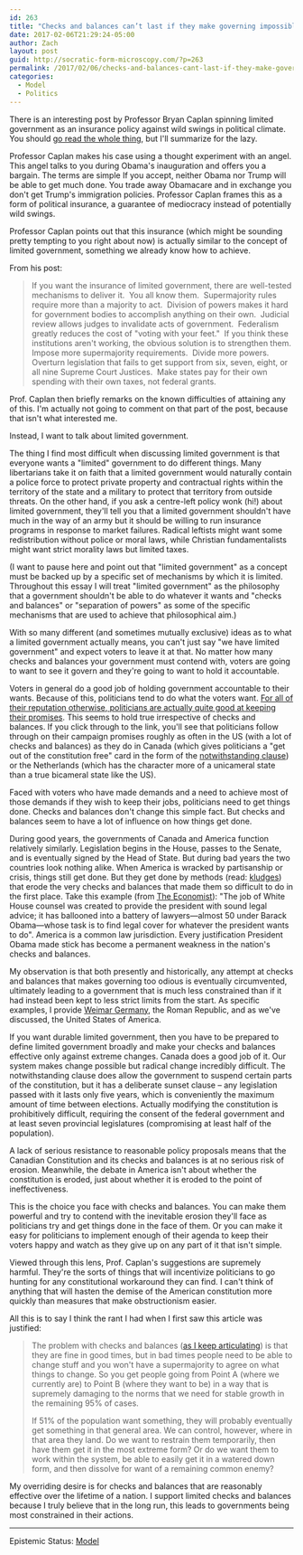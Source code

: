 ```yaml
---
id: 263
title: "Checks and balances can’t last if they make governing impossible"
date: 2017-02-06T21:29:24-05:00
author: Zach
layout: post
guid: http://socratic-form-microscopy.com/?p=263
permalink: /2017/02/06/checks-and-balances-cant-last-if-they-make-governing-impossible/
categories:
  - Model
  - Politics
---
```


There is an interesting post by Professor Bryan Caplan spinning limited government as an insurance policy against wild swings in political climate. You should <a href="http://econlog.econlib.org/archives/2017/01/limited_governm.html">go read the whole thing</a>, but I'll summarize for the lazy.

Professor Caplan makes his case using a thought experiment with an angel. This angel talks to you during Obama's inauguration and offers you a bargain. The terms are simple If you accept, neither Obama nor Trump will be able to get much done. You trade away Obamacare and in exchange you don't get Trump's immigration policies. Professor Caplan frames this as a form of political insurance, a guarantee of mediocracy instead of potentially wild swings.

Professor Caplan points out that this insurance (which might be sounding pretty tempting to you right about now) is actually similar to the concept of limited government, something we already know how to achieve.

<!--more-->

From his post:

<blockquote>If you want the insurance of limited government, there are well-tested mechanisms to deliver it.  You all know them.  Supermajority rules require more than a majority to act.  Division of powers makes it hard for government bodies to accomplish anything on their own.  Judicial review allows judges to invalidate acts of government.  Federalism greatly reduces the cost of "voting with your feet."  If you think these institutions aren't working, the obvious solution is to strengthen them.  Impose more supermajority requirements.  Divide more powers.  Overturn legislation that fails to get support from six, seven, eight, or all nine Supreme Court Justices.  Make states pay for their own spending with their own taxes, not federal grants.</blockquote>

Prof. Caplan then briefly remarks on the known difficulties of attaining any of this. I'm actually not going to comment on that part of the post, because that isn't what interested me.

Instead, I want to talk about limited government.

The thing I find most difficult when discussing limited government is that everyone wants a "limited" government to do different things. Many libertarians take it on faith that a limited government would naturally contain a police force to protect private property and contractual rights within the territory of the state and a military to protect that territory from outside threats. On the other hand, if you ask a centre-left policy wonk (hi!) about limited government, they'll tell you that a limited government shouldn't have much in the way of an army but it should be willing to run insurance programs in response to market failures. Radical leftists might want some redistribution without police or moral laws, while Christian fundamentalists might want strict morality laws but limited taxes.

(I want to pause here and point out that "limited government" as a concept must be backed up by a specific set of mechanisms by which it is limited. Throughout this essay I will treat "limited government" as the philosophy that a government shouldn't be able to do whatever it wants and "checks and balances" or "separation of powers" as some of the specific mechanisms that are used to achieve that philosophical aim.)

With so many different (and sometimes mutually exclusive) ideas as to what a limited government actually means, you can't just say "we have limited government" and expect voters to leave it at that. No matter how many checks and balances your government must contend with, voters are going to want to see it govern and they're going to want to hold it accountable.

Voters in general do a good job of holding government accountable to their wants. Because of this, politicians tend to do what the voters want. <a href="https://fivethirtyeight.com/features/trust-us-politicians-keep-most-of-their-promises/">For all of their reputation otherwise, politicians are actually quite good at keeping their promises</a>. This seems to hold true irrespective of checks and balances. If you click through to the link, you'll see that politicians follow through on their campaign promises roughly as often in the US (with a lot of checks and balances) as they do in Canada (which gives politicians a "get out of the constitution free" card in the form of the <a href="https://en.wikipedia.org/wiki/Section_33_of_the_Canadian_Charter_of_Rights_and_Freedoms">notwithstanding clause</a>) or the Netherlands (which has the character more of a unicameral state than a true bicameral state like the US).

Faced with voters who have made demands and a need to achieve most of those demands if they wish to keep their jobs, politicians need to get things done. Checks and balances don't change this simple fact. But checks and balances seem to have a lot of influence on how things get done.

During good years, the governments of Canada and America function relatively similarly. Legislation begins in the House, passes to the Senate, and is eventually signed by the Head of State. But during bad years the two countries look nothing alike. When America is wracked by partisanship or crisis, things still get done. But they get done by methods (read: <a href="http://www.nationalaffairs.com/publications/detail/kludgeocracy-in-america">kludges</a>) that erode the very checks and balances that made them so difficult to do in the first place. Take this example (from <a href="http://www.economist.com/news/united-states/21716060-next-four-years-will-keep-students-constitution-busy-americas-system-checks">The Economist</a>): "The job of White House counsel was created to provide the president with sound legal advice; it has ballooned into a battery of lawyers—almost 50 under Barack Obama—whose task is to find legal cover for whatever the president wants to do". America is a common law jurisdiction. Every justification President Obama made stick has become a permanent weakness in the nation's checks and balances.

My observation is that both presently and historically, any attempt at checks and balances that makes governing too odious is eventually circumvented, ultimately leading to a government that is much less constrained than if it had instead been kept to less strict limits from the start. As specific examples, I provide <a href="https://en.wikipedia.org/wiki/Weimar_Republic#Institutional_problems">Weimar Germany</a>, the Roman Republic, and as we've discussed, the United States of America.

If you want durable limited government, then you have to be prepared to define limited government broadly and make your checks and balances effective only against extreme changes. Canada does a good job of it. Our system makes change possible but radical change incredibly difficult. The notwithstanding clause does allow the government to suspend certain parts of the constitution, but it has a deliberate sunset clause – any legislation passed with it lasts only five years, which is conveniently the maximum amount of time between elections. Actually modifying the constitution is prohibitively difficult, requiring the consent of the federal government and at least seven provincial legislatures (compromising at least half of the population).

A lack of serious resistance to reasonable policy proposals means that the Canadian Constitution and its checks and balances is at no serious risk of erosion. Meanwhile, the debate in America isn't about whether the constitution is eroded, just about whether it is eroded to the point of ineffectiveness.

This is the choice you face with checks and balances. You can make them powerful and try to contend with the inevitable erosion they'll face as politicians try and get things done in the face of them. Or you can make it easy for politicians to implement enough of their agenda to keep their voters happy and watch as they give up on any part of it that isn't simple.

Viewed through this lens, Prof. Caplan's suggestions are supremely harmful. They're the sorts of things that will incentivize politicians to go hunting for any constitutional workaround they can find. I can't think of anything that will hasten the demise of the American constitution more quickly than measures that make obstructionism easier.

All this is to say I think the rant I had when I first saw this article was justified:

<blockquote>The problem with checks and balances (<a href="{{ site.baseurl }}/2017/01/30/trump-is-marius-not-caesar/#3">as I keep articulating</a>) is that they are fine in good times, but in bad times people need to be able to change stuff and you won't have a supermajority to agree on what things to change. So you get people going from Point A (where we currently are) to Point B (where they want to be) in a way that is supremely damaging to the norms that we need for stable growth in the remaining 95% of cases.

If 51% of the population want something, they will probably eventually get something in that general area. We can control, however, where in that area they land. Do we want to restrain them temporarily, then have them get it in the most extreme form? Or do we want them to work within the system, be able to easily get it in a watered down form, and then dissolve for want of a remaining common enemy?</blockquote>

My overriding desire is for checks and balances that are reasonably effective over the lifetime of a nation. I support limited checks and balances because I truly believe that in the long run, this leads to governments being most constrained in their actions.

<hr class="post-end" />
<p class="epistemic-status">Epistemic Status: <a href="{{ site.baseurl }}/about-me">Model</a></p>
